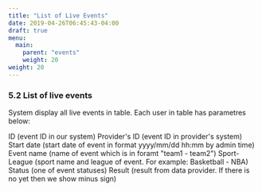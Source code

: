 ```yaml
---
title: "List of Live Events"
date: 2019-04-26T06:45:43-04:00
draft: true
menu:
  main:
    parent: "events"
    weight: 20
weight: 20
---
```


### 5.2 List of live events

System display all live events in table. Each user in table has parametres below:

ID (event ID in our system)
Provider's ID (event ID in provider's system)
Start date (start date of event in format yyyy/mm/dd hh:mm by admin time)
Event name (name of event which is in foramt "team1 - team2")
Sport-League (sport name and league of event. For example: Basketball - NBA)
Status (one of event statuses)
Result (result from data provider. If there is no yet then we show minus sign)
